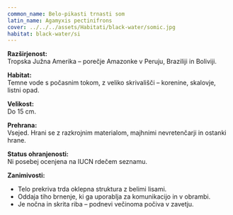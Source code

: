 ```yaml
---
common_name: Belo-pikasti trnasti som
latin_name: Agamyxis pectinifrons
cover: ../../../assets/Habitati/black-water/somic.jpg
habitat: black-water/si
---
```

**Razširjenost:**  
Tropska Južna Amerika – porečje Amazonke v Peruju, Braziliji in Boliviji.

**Habitat:**  
Temne vode s počasnim tokom, z veliko skrivališči – korenine, skalovje, listni opad.

**Velikost:**  
Do 15 cm.

**Prehrana:**  
Vsejed. Hrani se z razkrojnim materialom, majhnimi nevretenčarji in ostanki hrane.

**Status ohranjenosti:**  
Ni posebej ocenjena na IUCN rdečem seznamu.

**Zanimivosti:**  
- Telo prekriva trda oklepna struktura z belimi lisami.  
- Oddaja tiho brnenje, ki ga uporablja za komunikacijo in v obrambi.  
- Je nočna in skrita riba – podnevi večinoma počiva v zavetju.
